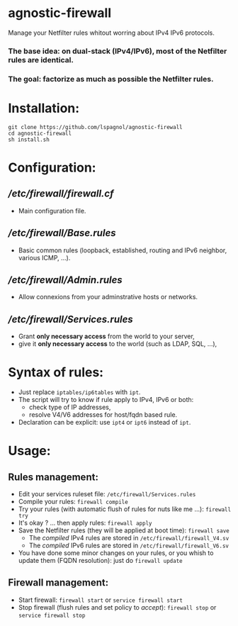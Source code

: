 # agnostic-firewall
Manage your Netfilter rules whitout worring about IPv4 IPv6 protocols.

### The base idea: on dual-stack (IPv4/IPv6), most of the Netfilter rules are identical.
### The goal: factorize as much as possible the Netfilter rules.

# Installation:
````
git clone https://github.com/lspagnol/agnostic-firewall
cd agnostic-firewall
sh install.sh
````
# Configuration:

## */etc/firewall/firewall.cf*
* Main configuration file.

## */etc/firewall/Base.rules*
* Basic common rules (loopback, established, routing and IPv6 neighbor, various ICMP, ...).

## */etc/firewall/Admin.rules*
* Allow connexions from your adminstrative hosts or networks.

## */etc/firewall/Services.rules*
* Grant **only necessary access** from the world to your server,
* give it **only necessary access** to the world (such as LDAP, SQL, ...),

# Syntax of rules:
* Just replace `iptables/ip6tables` with `ipt`.
* The script will try to know if rule apply to IPv4, IPv6 or both:
  * check type of IP addresses,
  * resolve V4/V6 addresses for host/fqdn based rule.
* Declaration can be explicit: use `ipt4` or `ipt6` instead of `ipt`.

# Usage:

## Rules management:
* Edit your services ruleset file: `/etc/firewall/Services.rules`
* Compile your rules: `firewall compile`
* Try your rules (with automatic flush of rules for nuts like me ...): `firewall try`
* It's okay ? ... then apply rules: `firewall apply`
* Save the Netfilter rules (they will be applied at boot time): `firewall save`
  * The *compiled* IPv4 rules are stored in `/etc/firewall/firewall_V4.sv`
  * The *compiled* IPv6 rules are stored in `/etc/firewall/firewall_V6.sv`
* You have done some minor changes on your rules, or you whish to update them (FQDN resolution): just do `firewall update`

## Firewall management:
* Start firewall: `firewall start` or `service firewall start`
* Stop firewall (flush rules and set policy to *accept*): `firewall stop` or `service firewall stop`

